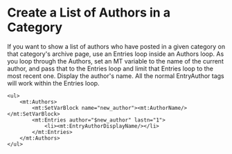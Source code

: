 # Create a List of Authors in a Category

If you want to show a list of authors who have posted in a given category on that category's archive page, use an Entries loop inside an Authors loop. As you loop through the Authors, set an MT variable to the name of the current author, and pass that to the Entries loop and limit that Entries loop to the most recent one. Display the author's name. All the normal EntryAuthor tags will work within the Entries loop.

```
<ul>
    <mt:Authors>
        <mt:SetVarBlock name="new_author"><mt:AuthorName/></mt:SetVarBlock>
        <mt:Entries author="$new_author" lastn="1">
            <li><mt:EntryAuthorDisplayName/></li>
        </mt:Entries>
    </mt:Authors>
</ul>
```
